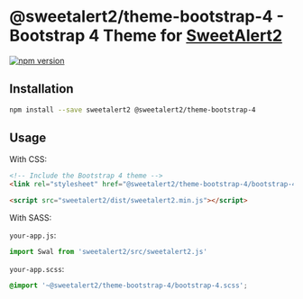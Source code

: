 # @sweetalert2/theme-bootstrap-4 - Bootstrap 4 Theme for [SweetAlert2](https://github.com/sweetalert2/sweetalert2)

[![npm version](https://img.shields.io/npm/v/@sweetalert2/theme-bootstrap-4.svg)](https://www.npmjs.com/package/@sweetalert2/theme-bootstrap-4)

Installation
------------

```sh
npm install --save sweetalert2 @sweetalert2/theme-bootstrap-4
```

Usage
-----

With CSS:

```html
<!-- Include the Bootstrap 4 theme -->
<link rel="stylesheet" href="@sweetalert2/theme-bootstrap-4/bootstrap-4.css">

<script src="sweetalert2/dist/sweetalert2.min.js"></script>
```

With SASS:

`your-app.js`:
```js
import Swal from 'sweetalert2/src/sweetalert2.js'
```

`your-app.scss`:
```scss
@import '~@sweetalert2/theme-bootstrap-4/bootstrap-4.scss';
```
